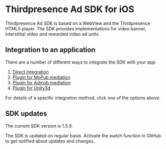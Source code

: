 # Thirdpresence Ad SDK for iOS

Thirdpresence Ad SDK is based on a WebView and the Thirdpresence HTML5 player. The SDK provides implementations for video banner, interstitial video and rewarded video ad units. 

## Integration to an application

There are a number of different ways to integrate the SDK with your app:

1. [Direct Integration](ThirdpresenceAdSDK#thirdpresence-ad-sdk-for-ios)
2. [Plugin for MoPub mediation](ThirdpresenceMopubMediation#thirdpresence-ad-sdk-for-ios---mopub-mediation)
3. [Plugin for Admob mediation](ThirdpresenceAdmobMediation#thirdpresence-ad-sdk-for-ios---admob-mediation)
4. [Plugin for Unity3d](ThirdpresenceUnityPlugin#thirdpresence-ad-sdk-for-ios---unity-plugin)

For details of a specific integration method, click one of the options above.

## SDK updates

The current SDK version is 1.5.9.

The SDK is updated on regular basis. Activate the watch function in GitHub to get notified about updates and changes. 
